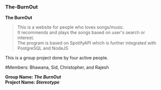 ### The-BurnOut
**The BurnOut**
> This is a website for people who loves songs/music.<br>
> It recommends and plays the songs based on user's search or interest.<br>
> The program is based on SpotifyAPI which is further integrated with PostgreSQL and NodeJS<br>

This is a group project done by four active people.


#Members: Bhawana, Sid, Christopher, and Rajesh

**Group Name: _The BurnOut_<br>
Project Name: _Stereotype_**<br>


